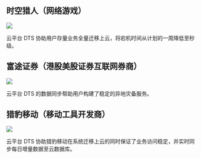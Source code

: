 ## 时空猎人（网络游戏）
![][img1]

云平台 DTS 协助用户存量业务全量迁移上云，将宕机时间从计划的一周降低至秒级。

## 富途证券（港股美股证券互联网券商）
![][img2]

云平台 DTS 的数据同步帮助用户构建了稳定的异地灾备服务。

## 猎豹移动（移动工具开发商）
![][img3]

云平台 DTS 协助猎豹移动在系统迁移上云的同时保证了业务访问稳定，并实时同步每日增量数据至云数据库。

[img1]:https://mc.qcloudimg.com/static/img/a632577561d82c3c1510835f2b42a3c3/image.png

[img2]:https://mc.qcloudimg.com/static/img/524729a872947a5aef5497b4f0b98b09/image.png

[img3]:https://mc.qcloudimg.com/static/img/f709b8ec50c01fd9ee9c94548523d7ef/image.png
